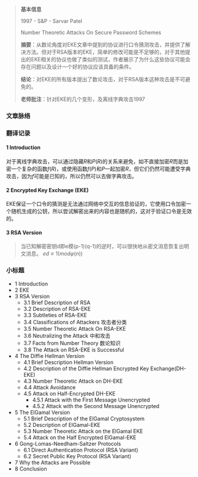 > **基本信息**
>
> 1997 - S&P - Sarvar Patel
>
> Number Theoretic Attacks On Secure Password Schemes
>
> **摘要**：从数论角度对EKE文章中提到的协议进行口令猜测攻击，并提供了解决方法。但对于RSA版本的EKE，简单的修改可能是不足够的，对于其他提出的EKE相关的协议也做了类似的测试，作者展示了为什么这些协议可能会存在问题以及设计一个好的协议应该具备的条件。
>
> **结论**：对EKE的所有版本提出了数论攻击，对于RSA版本这种攻击是不可避免的。
>
> **老师批注**：针对EKE的几个变形，及离线字典攻击1997

### 文章脉络

#### 









### 翻译记录

#### 1 Introduction

对于离线字典攻击，可以通过隐藏$R$和$P(R)$的关系来避免，如不直接加密$R$而是加密一个复杂的函数$f(R)$，或使用函数$f(P)$和$P$一起加密$R$，但它们仍然可能遭受字典攻击，因为$f$可能是已知的，所以仍然可以去做字典攻击。

#### 2 Encrypted Key Exchange (EKE)

EKE保证一个口令的猜测是无法通过网络中交互的信息验证的，它使用口令加密一个随机生成的公钥，所以尝试解密出来的内容也是随机的，这对于验证口令是无效的。

#### 3 RSA Version

> 当已知解密密钥d即e模(p-1)(q-1)的逆时，可以很快地从密文消息恢复出明文消息。 $ed≡1(mod φ(n))$





### 小标题

- 1 Introduction
- 2 EKE
- 3 RSA Version
	- 3.1 Brief Description of RSA
	- 3.2 Description of RSA-EKE
	- 3.3 Subtleties of RSA-EKE
	- 3.4 Classifications of Attackers 攻击者分类
	- 3.5 Number Theoretic Attack On RSA-EKE
	- 3.6 Neutralizing the Attack 中和攻击
	- 3.7 Facts from Number Theory  数论知识
	- 3.8 The Attack on RSA-EKE is Successful
- 4 The Diffie Hellman Version
	- 4.1 Brief Description Hellman Version
	- 4.2 Description of the Diffie Hellman Encrypted Key Exchange(DH-EKE)
	- 4.3 Number Theoretic Attack on DH-EKE
	- 4.4 Attack Avoidance
	- 4.5 Attack on Half-Encrypted DH-EKE
		- 4.5.1 Attack with the First Message Unencrypted
		- 4.5.2 Attack with the Second Message Unencrypted
- 5 The ElGamal Version
	- 5.1 Brief Description of the ElGamal Cryptosystem
	- 5.2 Description of ElGamal-EKE
	- 5.3 Number Theoretic Attack on the ElGamal EKE
	- 5.4 Attack on the Half Encrypted ElGamal-EKE
- 6 Gong-Lomas-Needham-Saltzer Protocols
	- 6.1 Direct Authentication Protocol (RSA Variant)
	- 6.2 Secret Public Key Protocol (RSA Variant)
- 7 Why the Attacks are Possible
- 8 Conclusion